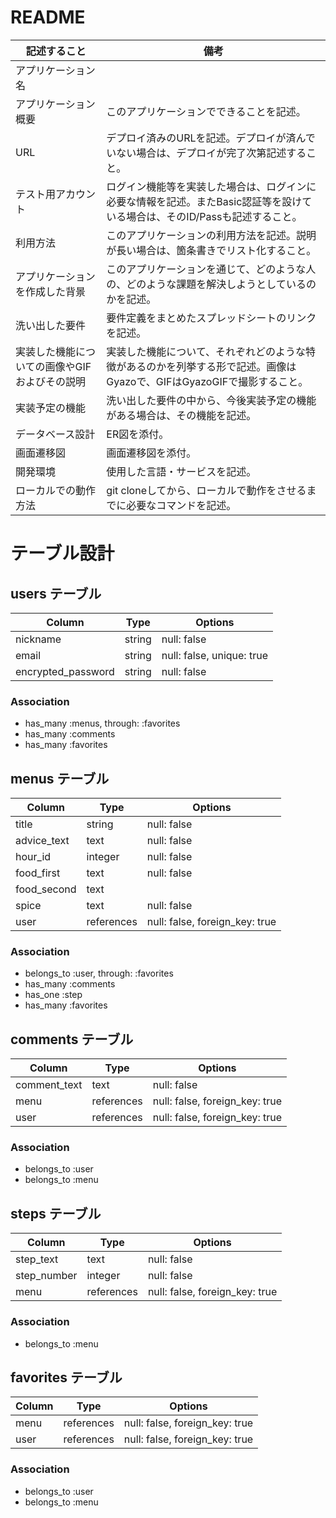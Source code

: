 # README

|記述すること|備考|
|----|----|
|アプリケーション名| |
|アプリケーション概要|このアプリケーションでできることを記述。|
|URL|デプロイ済みのURLを記述。デプロイが済んでいない場合は、デプロイが完了次第記述すること。|
|テスト用アカウント|ログイン機能等を実装した場合は、ログインに必要な情報を記述。またBasic認証等を設けている場合は、そのID/Passも記述すること。|
|利用方法|このアプリケーションの利用方法を記述。説明が長い場合は、箇条書きでリスト化すること。|
|アプリケーションを作成した背景|このアプリケーションを通じて、どのような人の、どのような課題を解決しようとしているのかを記述。|
|洗い出した要件|要件定義をまとめたスプレッドシートのリンクを記述。|
|実装した機能についての画像やGIFおよびその説明|実装した機能について、それぞれどのような特徴があるのかを列挙する形で記述。画像はGyazoで、GIFはGyazoGIFで撮影すること。|
|実装予定の機能|洗い出した要件の中から、今後実装予定の機能がある場合は、その機能を記述。|
|データベース設計|ER図を添付。|
|画面遷移図|画面遷移図を添付。|
|開発環境|使用した言語・サービスを記述。|
|ローカルでの動作方法|git cloneしてから、ローカルで動作をさせるまでに必要なコマンドを記述。|



# テーブル設計

## users テーブル

| Column             | Type   | Options                   |
| ------------------ | ------ | ------------------------- |
| nickname           | string | null: false               |
| email              | string | null: false, unique: true |
| encrypted_password | string | null: false               |


### Association
- has_many :menus, through: :favorites
- has_many :comments
- has_many :favorites


## menus テーブル

| Column      | Type       | Options                        |
| ----------- | ---------- | ------------------------------ |
| title       | string     | null: false                    |
| advice_text | text       | null: false                    |
| hour_id     | integer    | null: false                    |
| food_first  | text       | null: false                    |
| food_second | text       |                                |
| spice       | text       | null: false                    |
| user        | references | null: false, foreign_key: true |

### Association
- belongs_to :user, through: :favorites
- has_many :comments
- has_one :step
- has_many :favorites

## comments テーブル

| Column       | Type       | Options                        |
| ------------ | ---------- | ------------------------------ |
| comment_text | text       | null: false                    |
| menu         | references | null: false, foreign_key: true |
| user         | references | null: false, foreign_key: true |

### Association
- belongs_to :user
- belongs_to :menu

## steps テーブル

| Column       | Type       | Options                        |
| ------------ | ---------- | ------------------------------ |
| step_text    | text       | null: false                    |
| step_number  | integer    | null: false                    |
| menu         | references | null: false, foreign_key: true |

### Association
- belongs_to :menu


## favorites テーブル

| Column        | Type       | Options                        |
| ------------- | ---------- | ------------------------------ |
| menu          | references | null: false, foreign_key: true |
| user          | references | null: false, foreign_key: true |

### Association
- belongs_to :user
- belongs_to :menu